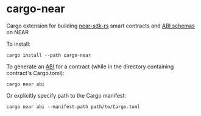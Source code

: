 # cargo-near

Cargo extension for building [near-sdk-rs](https://github.com/near/near-sdk-rs) smart contracts and [ABI schemas](https://github.com/near/abi) on NEAR

To install:
```
cargo install --path cargo-near
```

To generate an [ABI](https://github.com/near/abi) for a contract (while in the directory containing contract's Cargo.toml):
```
cargo near abi
```

Or explicitly specify path to the Cargo manifest:
```
cargo near abi --manifest-path path/to/Cargo.toml
```